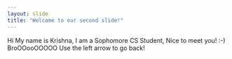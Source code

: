 ```yaml
---
layout: slide
title: "Welcome to our second slide!"
---
```

Hi My name is Krishna, I am a Sophomore CS Student, Nice to meet you! :-)  BroOOooOOOOO
Use the left arrow to go back!
